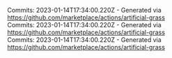 Commits: 2023-01-14T17:34:00.220Z - Generated via https://github.com/marketplace/actions/artificial-grass
<br>
Commits: 2023-01-14T17:34:00.220Z - Generated via https://github.com/marketplace/actions/artificial-grass
<br>
Commits: 2023-01-14T17:34:00.220Z - Generated via https://github.com/marketplace/actions/artificial-grass
<br>

